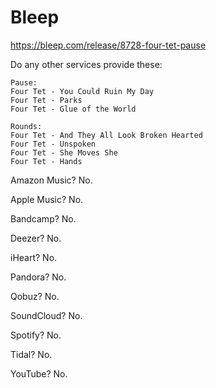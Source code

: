# Bleep

https://bleep.com/release/8728-four-tet-pause

Do any other services provide these:

~~~
Pause:
Four Tet - You Could Ruin My Day
Four Tet - Parks
Four Tet - Glue of the World

Rounds:
Four Tet - And They All Look Broken Hearted
Four Tet - Unspoken
Four Tet - She Moves She
Four Tet - Hands
~~~

Amazon Music? No.

Apple Music? No.

Bandcamp? No.

Deezer? No.

iHeart? No.

Pandora? No.

Qobuz? No.

SoundCloud? No.

Spotify? No.

Tidal? No.

YouTube? No.
